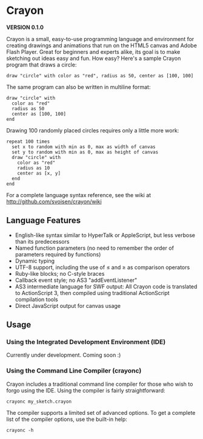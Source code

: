 Crayon
======

**VERSION 0.1.0**

Crayon is a small, easy-to-use programming language and environment for creating drawings and animations that run on the HTML5 canvas and Adobe Flash Player. Great for beginners and experts alike, its goal is to make sketching out ideas easy and fun. How easy? Here's a sample Crayon program that draws a circle:

    draw "circle" with color as "red", radius as 50, center as [100, 100]

The same program can also be written in multiline format:

    draw "circle" with
      color as "red"
      radius as 50
      center as [100, 100]
    end

Drawing 100 randomly placed circles requires only a little more work:

    repeat 100 times
      set x to random with min as 0, max as width of canvas
      set y to random with min as 0, max as height of canvas
      draw "circle" with 
        color as "red"
        radius as 10
        center as [x, y]
      end
    end

For a complete language syntax reference, see the wiki at http://github.com/svoisen/crayon/wiki

Language Features
-----------------

* English-like syntax similar to HyperTalk or AppleScript, but less verbose than its predecessors
* Named function parameters (no need to remember the order of parameters required by functions)
* Dynamic typing
* UTF-8 support, including the use of ≤ and ≥ as comparison operators
* Ruby-like blocks; no C-style braces
* Callback event style; no AS3 "addEventListener"
* AS3 intermediate language for SWF output: All Crayon code is translated to ActionScript 3, then compiled using traditional ActionScript compilation tools
* Direct JavaScript output for canvas usage

Usage
-----

### Using the Integrated Development Environment (IDE)

Currently under development. Coming soon :)


### Using the Command Line Compiler (crayonc)

Crayon includes a traditional command line compiler for those who wish to forgo using the IDE. Using the compiler is fairly straightforward:

    crayonc my_sketch.crayon

The compiler supports a limited set of advanced options. To get a complete list of the compiler options, use the built-in help:

    crayonc -h
